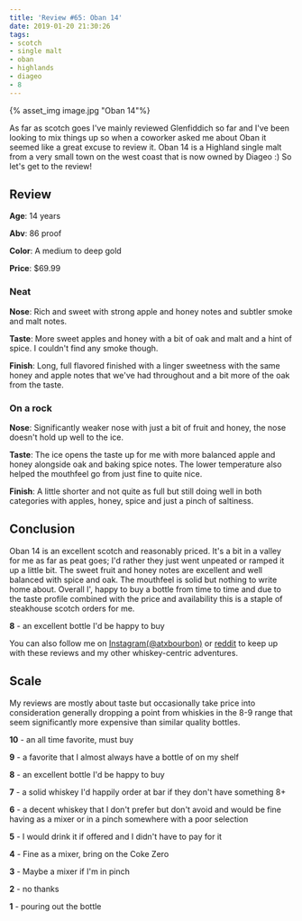 ```yaml
---
title: 'Review #65: Oban 14'
date: 2019-01-20 21:30:26
tags:
- scotch
- single malt
- oban
- highlands
- diageo
- 8
---
```


{% asset_img image.jpg "Oban 14"%}

As far as scotch goes I've mainly reviewed Glenfiddich so far and I've been looking to mix things up so when a coworker asked me about Oban it seemed like a great excuse to review it. Oban 14 is a Highland single malt from a very small town on the west coast that is now owned by Diageo :) So let's get to the review!

## Review
**Age**: 14 years

**Abv**: 86 proof 

**Color**: A medium to deep gold

**Price**: $69.99

### Neat
**Nose**: Rich and sweet with strong apple and honey notes and subtler smoke and malt notes.

**Taste**: More sweet apples and honey with a bit of oak and malt and a hint of spice. I couldn't find any smoke though.

**Finish**: Long, full flavored finished with a linger sweetness with the same honey and apple notes that we've had throughout and a bit more of the oak from the taste.

### On a rock
**Nose**: Significantly weaker nose with just a bit of fruit and honey, the nose doesn't hold up well to the ice.

**Taste**: The ice opens the taste up for me with more balanced apple and honey alongside oak and baking spice notes. The lower temperature also helped the mouthfeel go from just fine to quite nice.

**Finish**: A little shorter and not quite as full but still doing well in both categories with apples, honey, spice and just a pinch of saltiness.

## Conclusion
Oban 14 is an excellent scotch and reasonably priced. It's a bit in a valley for me as far as peat goes; I'd rather they just went unpeated or ramped it up a little bit. The sweet fruit and honey notes are excellent and well balanced with spice and oak. The mouthfeel is solid but nothing to write home about. Overall I', happy to buy a bottle from time to time and due to the taste profile combined with the price and availability this is a staple of steakhouse scotch orders for me.

**8** - an excellent bottle I'd be happy to buy

You can also follow me on [Instagram(@atxbourbon)](https://www.instagram.com/atxbourbon/) or [reddit](https://www.reddit.com/r/scottmotorraddrinks/) to keep up with these reviews and my other whiskey-centric adventures.

## Scale
My reviews are mostly about taste but occasionally take price into consideration generally dropping a point from whiskies in the 8-9 range that seem significantly more expensive than similar quality bottles. 

**10** - an all time favorite, must buy

**9** - a favorite that I almost always have a bottle of on my shelf

**8** - an excellent bottle I'd be happy to buy

**7** - a solid whiskey I'd happily order at bar if they don't have something 8+

**6** - a decent whiskey that I don't prefer but don't avoid and would be fine having as a mixer or in a pinch somewhere with a poor selection

**5** - I would drink it if offered and I didn't have to pay for it

**4** - Fine as a mixer, bring on the Coke Zero

**3** - Maybe a mixer if I'm in  pinch

**2** - no thanks

**1** - pouring out the bottle  
